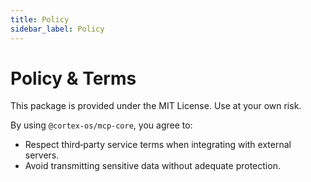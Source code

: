 ```yaml
---
title: Policy
sidebar_label: Policy
---
```


# Policy & Terms

This package is provided under the MIT License. Use at your own risk.

By using `@cortex-os/mcp-core`, you agree to:

- Respect third‑party service terms when integrating with external servers.
- Avoid transmitting sensitive data without adequate protection.
